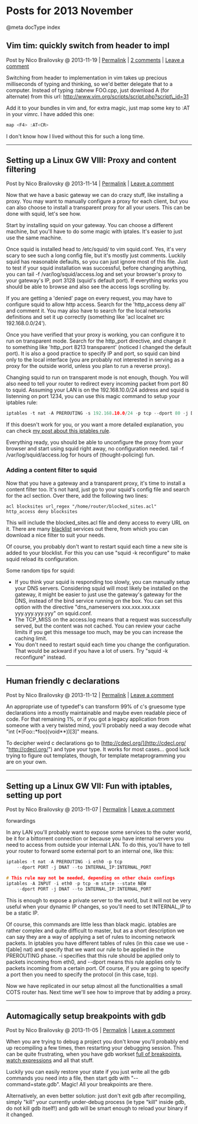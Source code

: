 # Posts for 2013 November

@meta docType index

## Vim tim: quickly switch from header to impl

Post by Nico Brailovsky @ 2013-11-19 | [Permalink](md_blog/2013/1119_Vimtimquicklyswitchfromheadertoimpl.md) | [2 comments](md_blog/2013/1119_Vimtimquicklyswitchfromheadertoimpl.md) | [Leave a comment](https://github.com/nicolasbrailo/nicolasbrailo.github.io/issues/new?title=Comment@md_blog/2013/1119_Vimtimquicklyswitchfromheadertoimpl.md&body=I%20have%20a%20comment!)

Switching from header to implementation in vim takes up precious milliseconds of typing and thinking, so we'd better delegate that to a computer. Instead of typing :tabnew FOO.cpp, just download A (for alternate) from this url: http://www.vim.org/scripts/script.php?script\_id=31

Add it to your bundles in vim and, for extra magic, just map some key to :AT in your vimrc. I have added this one:

```c++
map <F4> :AT<CR>
```

I don't know how I lived without this for such a long time.








---

## Setting up a Linux GW VIII: Proxy and content filtering

Post by Nico Brailovsky @ 2013-11-14 | [Permalink](md_blog/2013/1114_SettingupaLinuxGWVIIIProxyandcontentfiltering.md)  | [Leave a comment](https://github.com/nicolasbrailo/nicolasbrailo.github.io/issues/new?title=Comment@md_blog/2013/1114_SettingupaLinuxGWVIIIProxyandcontentfiltering.md&body=I%20have%20a%20comment!)

Now that we have a basic gateway we can do crazy stuff, like installing a proxy. You may want to manually configure a proxy for each client, but you can also choose to install a transparent proxy for all your users. This can be done with squid, let's see how.

Start by installing squid on your gateway. You can choose a different machine, but you'll have to do some magic with iptales. It's easier to just use the same machine.

Once squid is installed head to /etc/squid/ to vim squid.conf. Yes, it's very scary to see such a long config file, but it's mostly just comments. Luckily squid has reasonable defaults, so you can just ignore most of this file. Just to test if your squid installation was successful, before changing anything, you can tail -f /var/log/squid/access.log and set your browser's proxy to your gateway's IP, port 3128 (squid's default port). If everything works you should be able to browse and also see the access logs scrolling by.

If you are getting a 'denied' page on every request, you may have to configure squid to allow http access. Search for the 'http\_access deny all' and comment it. You may also have to search for the local networks definitions and set it up correctly (something like 'acl localnet src 192.168.0.0/24').

Once you have verified that your proxy is working, you can configure it to run on transparent mode. Search for the http\_port directive, and change it to something like 'http\_port 8213 transparent' (noticed I changed the default port). It is also a good practice to specify IP and port, so squid can bind only to the local interface (you are probably not interested in serving as a proxy for the outside world, unless you plan to run a reverse proxy).

Changing squid to run on transparent mode is not enough, though. You will also need to tell your router to redirect every incoming packet from port 80 to squid. Assuming your LAN is on the 192.168.10.0/24 address and squid is listenning on port 1234, you can use this magic command to setup your iptables rule:

```c++
iptables -t nat -A PREROUTING -s 192.168.10.0/24 -p tcp --dport 80 -j DNAT --to :1234
```

If this doesn't work for you, or you want a more detailed explanation, you can check [my post about this iptables rule](md_blog/2012/1106_Redirectingconnectionsfromoneporttoanotherwithiptables.md).

Everything ready, you should be able to unconfigure the proxy from your browser and start using squid right away, no configuration needed. tail -f /var/log/squid/access.log for hours of (thought-policing) fun.

### Adding a content filter to squid

Now that you have a gateway and a transparent proxy, it's time to install a content filter too. It's not hard, just go to your squid's config file and search for the acl section. Over there, add the following two lines:

```
acl blocksites url_regex "/home/router/blocked_sites.acl"
http_access deny blocksites
```

This will include the blocked\_sites.acl file and deny access to every URL on it. There are many [blacklist](md_blog/youfoundadeadlink.md) services out there, from which you can download a nice filter to suit your needs.

Of course, you probably don't want to restart squid each time a new site is added to your blocklist. For this you can use "squid -k reconfigure" to make squid reload its configuration.

Some random tips for squid:
* If you think your squid is responding too slowly, you can manually setup your DNS servers. Considering squid will most likely be installed on the gateway, it might be easier to just use the gateway's gateway for the DNS, instead of the bind service running on the box. You can set this option with the directive "dns\_nameservers xxx.xxx.xxx.xxx yyy.yyy.yyy.yyy" on squid.conf.
* The TCP\_MISS on the access.log means that a request was successfully served, but the content was not cached. You can review your cache limits if you get this message too much, may be you can increase the caching limit.
* You don't need to restart squid each time you change the configuration. That would be ackward if you have a lot of users. Try "squid -k reconfigure" instead.





---

## Human friendly c declarations

Post by Nico Brailovsky @ 2013-11-12 | [Permalink](md_blog/2013/1112_Humanfriendlycdeclarations.md)  | [Leave a comment](https://github.com/nicolasbrailo/nicolasbrailo.github.io/issues/new?title=Comment@md_blog/2013/1112_Humanfriendlycdeclarations.md&body=I%20have%20a%20comment!)

An appropriate use of typedef's can transform 99% of c's gruesome type declarations into a mostly maintainable and maybe even readable piece of code. For that remaining 1%, or if you got a legacy application from someone with a very twisted mind, you'll probably need a way decode what "int (\*(Foo::\*foo)(void\*\*))[3]" means.

To decipher weird c declarations go to [http://cdecl.org/](http://cdecl.org/ "http://cdecl.org/") and type your type. It works for most cases... good luck trying to figure out templates, though, for template metaprogramming you are on your own.





---

## Setting up a Linux GW VII: Fun with iptables, setting up port

Post by Nico Brailovsky @ 2013-11-07 | [Permalink](md_blog/2013/1107_SettingupaLinuxGWVIIFunwithiptablessettingupportforwardings.md)  | [Leave a comment](https://github.com/nicolasbrailo/nicolasbrailo.github.io/issues/new?title=Comment@md_blog/2013/1107_SettingupaLinuxGWVIIFunwithiptablessettingupportforwardings.md&body=I%20have%20a%20comment!)

forwardings


In any LAN you'll probably want to expose some services to the outer world, be it for a bittorrent connection or because you have internal servers you need to access from outside your internal LAN. To do this, you'll have to tell your router to forward some external port to an internal one, like this:

```c++
iptables -t nat -A PREROUTING -i eth0 -p tcp
	--dport PORT -j DNAT --to INTERNAL_IP:INTERNAL_PORT

# This rule may not be needed, depending on other chain confings
iptables -A INPUT -i eth0 -p tcp -m state --state NEW
	--dport PORT -j DNAT --to INTERNAL_IP:INTERNAL_PORT
```

This is enough to expose a private server to the world, but it will not be very useful when your dynamic IP changes, so you'll need to set INTERNAL\_IP to be a static IP.

Of course, this commands are little less than black magic. iptables are rather complex and quite difficult to master, but as a short description we can say they are a way of applying a set of rules to incoming network packets. In iptables you have different tables of rules (in this case we use -t[able] nat) and specify that we want our rule to be applied in the PREROUTING phase. -i specifies that this rule should be applied only to packets incoming from eth0, and --dport means this rule applies only to packets incoming from a certain port. Of course, if you are going to specify a port then you need to specify the protocol (in this case, tcp).

Now we have replicated in our setup almost all the functionalities a small COTS router has. Next time we'll see how to improve that by adding a proxy.





---

## Automagically setup breakpoints with gdb

Post by Nico Brailovsky @ 2013-11-05 | [Permalink](md_blog/2013/1105_Automagicallysetupbreakpointswithgdb.md)  | [Leave a comment](https://github.com/nicolasbrailo/nicolasbrailo.github.io/issues/new?title=Comment@md_blog/2013/1105_Automagicallysetupbreakpointswithgdb.md&body=I%20have%20a%20comment!)

When you are trying to debug a project you don't know you'll probably end up recompiling a few times, then restarting your debugging session. This can be quite frustrating, when you have gdb workset [full of breakpoints](md_blog/2013/0704_Myowngdbcheatsheetjustbecause.md), [watch expressions](md_blog/2013/0625_Watchpointsingdbwakemeupwhenfoochanges.md) and all that stuff.

Luckily you can easily restore your state if you just write all the gdb commands you need into a file, then start gdb with "--command=state.gdb". Magic! All your breakpoints are there.

Alternatively, an even better solution: just don't exit gdb after recompiling, simply "kill" your currently under-debug process (ie type "kill" inside gdb, do not kill gdb itself!) and gdb will be smart enough to reload your binary if it changed.




